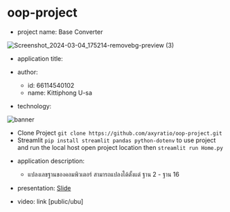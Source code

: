 # oop-project
- project name: Base Converter
  
![Screenshot_2024-03-04_175214-removebg-preview (3)](https://github.com/axyratio/oop-project/assets/159877997/b46478d6-dd72-48c1-84ea-69dd61bbb347)

- application title:


  
- author: 
  * id: 66114540102
  * name: Kittiphong U-sa
- technology:

 ![banner](https://d33wubrfki0l68.cloudfront.net/dd2a2b03ccc054ff15ef9dc1ca050c7e0b7e19be/4131e/images/logo.png)

  * Clone Project ```git clone https://github.com/axyratio/oop-project.git```
  * Streamlit ```pip install streamlit pandas python-dotenv``` to use project and run the local host open project location then ```streamlit run Home.py```

   
  

- application description:
  * แปลงเลขฐานของคอมพิวเตอร์ สามารถแปลงได้ตั้งแต่ ฐาน 2 - ฐาน 16

- presentation: [Slide](https://www.canva.com/design/DAF-iiYWMmo/wTkrQWWHxRVffLjFs-j4Fw/edit?utm_content=DAF-iiYWMmo&utm_campaign=designshare&utm_medium=link2&utm_source=sharebutton)
- video: link [public/ubu]
